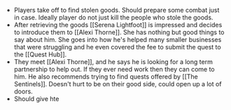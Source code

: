 - Players take off to find stolen goods. Should prepare some combat just in case. Ideally player do not just kill the people who stole the goods.
- After retrieving the goods [[Serena Lightfoot]] is impressed and decides to introduce them to [[Alexi Thorne]]. She has nothing but good things to say about him. She goes into how he's helped many smaller businesses that were struggling and he even covered the fee to submit the quest to the [[Quest Hub]].
- They meet [[Alexi Thorne]], and he says he is looking for a long term partnership to help out. If they ever need work then they can come to him. He also recommends trying to find quests offered by [[The Sentinels]]. Doesn't hurt to be on their good side, could open up a lot of doors.
- Should give hte 